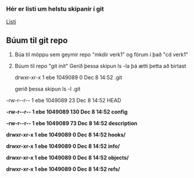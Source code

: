 ### Hér er listi um helstu skipanir í git

[Listi](https://git-scm.com/docs)

## Búum til git repo
1. Búa til möppu sem geymir repo "mkdir verk1" og förum í það "cd verk1"
2. Búum til repo "git init"
   Gerið þessa skipun ls -la þá ætti þetta að birtast
   
   drwxr-xr-x 1 ebe 1049089 0 Dec  8 14:52 .git

   gerið þessa skipun ls -l .git

-rw-r--r-- 1 ebe 1049089  23 Dec  8 14:52 HEAD

<b>-rw-r--r-- 1 ebe 1049089 130 Dec  8 14:52 config</b>

<b>-rw-r--r-- 1 ebe 1049089  73 Dec  8 14:52 description</b>

<b>drwxr-xr-x 1 ebe 1049089   0 Dec  8 14:52 hooks/</b>

<b>drwxr-xr-x 1 ebe 1049089   0 Dec  8 14:52 info/</b>

<b>drwxr-xr-x 1 ebe 1049089   0 Dec  8 14:52 objects/</b>

<b>drwxr-xr-x 1 ebe 1049089   0 Dec  8 14:52 refs/</b>

   

